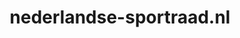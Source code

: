 ---
layout: post
title:  "nederlandse-sportraad.nl"
internal_url:  "/data/nederlandse-sportraad.nl.html"
categories: dutchgov
---
